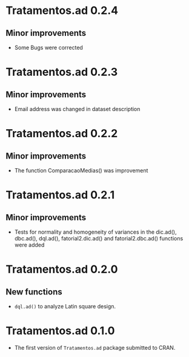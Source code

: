 # Tratamentos.ad 0.2.4
## Minor improvements
* Some Bugs were corrected

# Tratamentos.ad 0.2.3
## Minor improvements
* Email address was changed in dataset description

# Tratamentos.ad 0.2.2
## Minor improvements
* The function ComparacaoMedias() was improvement

# Tratamentos.ad 0.2.1
## Minor improvements
* Tests for normality and homogeneity of variances in the dic.ad(), dbc.ad(), dql.ad(), fatorial2.dic.ad() and fatorial2.dbc.ad() functions were added 

# Tratamentos.ad 0.2.0
## New functions
* `dql.ad()` to analyze Latin square design.

# Tratamentos.ad 0.1.0
* The first version of `Tratamentos.ad` package submitted to CRAN.

